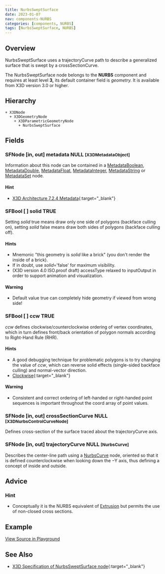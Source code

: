 ```yaml
---
title: NurbsSweptSurface
date: 2023-01-07
nav: components-NURBS
categories: [components, NURBS]
tags: [NurbsSweptSurface, NURBS]
---
```

<style>
.post h3 {
  word-spacing: 0.2em;
}
</style>

## Overview

NurbsSweptSurface uses a trajectoryCurve path to describe a generalized surface that is swept by a crossSectionCurve.

The NurbsSweptSurface node belongs to the **NURBS** component and requires at least level **3,** its default container field is *geometry.* It is available from X3D version 3.0 or higher.

## Hierarchy

```
+ X3DNode
  + X3DGeometryNode
    + X3DParametricGeometryNode
      + NurbsSweptSurface
```

## Fields

### SFNode [in, out] **metadata** NULL <small>[X3DMetadataObject]</small>

Information about this node can be contained in a [MetadataBoolean](/x_ite/components/core/metadataboolean/), [MetadataDouble](/x_ite/components/core/metadatadouble/), [MetadataFloat](/x_ite/components/core/metadatafloat/), [MetadataInteger](/x_ite/components/core/metadatainteger/), [MetadataString](/x_ite/components/core/metadatastring/) or [MetadataSet](/x_ite/components/core/metadataset/) node.

#### Hint

- [X3D Architecture 7.2.4 Metadata](https://www.web3d.org/specifications/X3Dv4/ISO-IEC19775-1v4-IS//Part01/components/core.html#Metadata){:target="_blank"}

### SFBool [ ] **solid** TRUE

Setting *solid* true means draw only one side of polygons (backface culling on), setting *solid* false means draw both sides of polygons (backface culling off).

#### Hints

- Mnemonic "this geometry is *solid* like a brick" (you don't render the inside of a brick).
- If in doubt, use *solid*='false' for maximum visibility.
- (X3D version 4.0 ISO.proof draft) accessType relaxed to inputOutput in order to support animation and visualization.

#### Warning

- Default value true can completely hide geometry if viewed from wrong side!

### SFBool [ ] **ccw** TRUE

*ccw* defines clockwise/counterclockwise ordering of vertex coordinates, which in turn defines front/back orientation of polygon normals according to Right-Hand Rule (RHR).

#### Hints

- A good debugging technique for problematic polygons is to try changing the value of *ccw*, which can reverse solid effects (single-sided backface culling) and normal-vector direction.
- [Clockwise](https://en.wikipedia.org/wiki/Clockwise){:target="_blank"}

#### Warning

- Consistent and correct ordering of left-handed or right-handed point sequences is important throughout the coord array of point values.

### SFNode [in, out] **crossSectionCurve** NULL <small>[X3DNurbsControlCurveNode]</small>

Defines cross-section of the surface traced about the trajectoryCurve axis.

### SFNode [in, out] **trajectoryCurve** NULL <small>[NurbsCurve]</small>

Describes the center-line path using a [NurbsCurve](/x_ite/components/nurbs/nurbscurve/) node, oriented so that it is defined counterclockwise when looking down the −Y axis, thus defining a concept of inside and outside.

## Advice

### Hint

- Conceptually it is the NURBS equivalent of [Extrusion](/x_ite/components/geometry3d/extrusion/) but permits the use of non-closed cross sections.

## Example

<x3d-canvas src="https://create3000.github.io/media/examples/NURBS/NurbsSweptSurface/NurbsSweptSurface.x3d" update="auto"></x3d-canvas>

[View Source in Playground](/x_ite/playground/?url=https://create3000.github.io/media/examples/NURBS/NurbsSweptSurface/NurbsSweptSurface.x3d)

## See Also

- [X3D Specification of NurbsSweptSurface node](https://www.web3d.org/documents/specifications/19775-1/V4.0/Part01/components/nurbs.html#NurbsSweptSurface){:target="_blank"}

